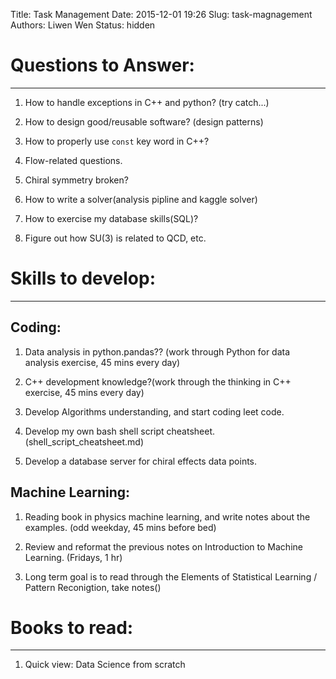 Title: Task Management
Date: 2015-12-01 19:26
Slug: task-magnagement
Authors: Liwen Wen
Status: hidden

# Questions to Answer: 
---
1. How to handle exceptions in C++ and python? (try catch...)

2. How to design good/reusable software? (design patterns)

3. How to properly use `const` key word in C++? 

4. Flow-related questions.

5. Chiral symmetry broken?

6. How to write a solver(analysis pipline and kaggle solver)

7. How to exercise my database skills(SQL)? 

8. Figure out how SU(3) is related to QCD, etc. 

# Skills to develop:
---
## Coding: 

   1. Data analysis in python.pandas?? (work through Python for data analysis exercise, 45 mins every day)

   2. C++ development knowledge?(work through the thinking in C++ exercise, 45 mins every day)

   3. Develop Algorithms understanding, and start coding leet code.

   4. Develop my own bash shell script cheatsheet.(shell_script_cheatsheet.md)  

   5. Develop a database server for chiral effects data points. 

## Machine Learning:
  
   1. Reading book in physics machine learning, and write notes about the examples. (odd weekday, 45 mins before bed) 

   2. Review and reformat the previous notes on Introduction to Machine Learning. (Fridays, 1 hr)

   3. Long term goal is to read through the Elements of Statistical Learning / Pattern Reconigtion, take notes() 

# Books to read:
---
1. Quick view: Data Science from scratch
